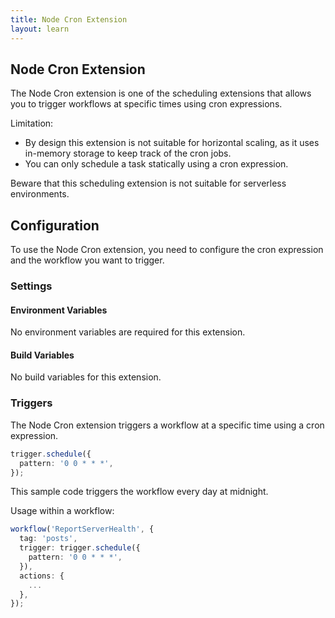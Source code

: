 ```yaml
---
title: Node Cron Extension
layout: learn
---
```

## Node Cron Extension

The Node Cron extension is one of the scheduling extensions that allows you to trigger workflows at specific times using cron expressions.

Limitation:

- By design this extension is not suitable for horizontal scaling, as it uses in-memory storage to keep track of the cron jobs.
- You can only schedule a task statically using a cron expression.

Beware that this scheduling extension is not suitable for serverless environments.

## Configuration

To use the Node Cron extension, you need to configure the cron expression and the workflow you want to trigger.

### Settings

#### Environment Variables

No environment variables are required for this extension.

#### Build Variables

No build variables for this extension.

### Triggers

The Node Cron extension triggers a workflow at a specific time using a cron expression.

```ts
trigger.schedule({
  pattern: '0 0 * * *',
});
```

This sample code triggers the workflow every day at midnight.

Usage within a workflow:

```ts
workflow('ReportServerHealth', {
  tag: 'posts',
  trigger: trigger.schedule({
    pattern: '0 0 * * *',
  }),
  actions: {
    ...
  },
});
```
